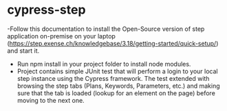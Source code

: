 # cypress-step
-Follow this documentation to install the Open-Source version of step application on-premise on your laptop (https://step.exense.ch/knowledgebase/3.18/getting-started/quick-setup/) and start it.
- Run npm install in your project folder to install node modules.
- Project contains simple JUnit test that will perform a login to your local step instance using the Cypress framework. The test extended with browsing the step tabs (Plans, Keywords, Parameters, etc.) and making sure that the tab is loaded (lookup for an element on the page) before moving to the next one.
